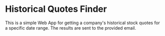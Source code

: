 # Historical Quotes Finder

This is a simple Web App for getting a company's historical stock quotes for a specific date range.
The results are sent to the provided email.